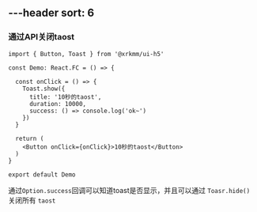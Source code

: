 ---header
sort: 6
---
### 通过API关闭taost

```tsx
import { Button, Toast } from '@xrkmm/ui-h5'

const Demo: React.FC = () => {

  const onClick = () => {
    Toast.show({
      title: '10秒的taost',
      duration: 10000,
      success: () => console.log('ok~')
    })
  }

  return (
    <Button onClick={onClick}>10秒的taost</Button>
  )
}

export default Demo
```
通过`Option.success`回调可以知道toast是否显示，并且可以通过 `Toasr.hide()` 关闭所有 `taost`
